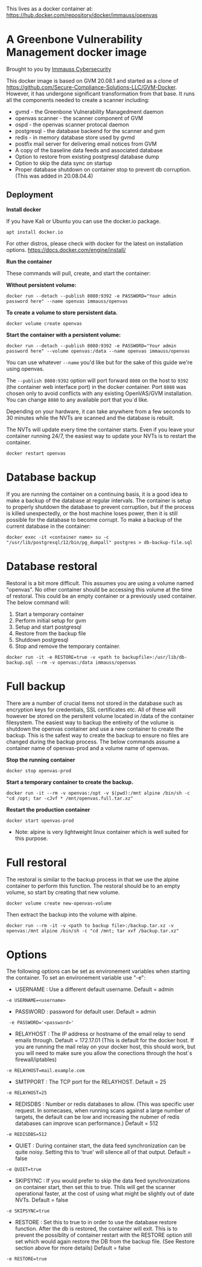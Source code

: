 This lives as a docker container at: 
https://hub.docker.com/repository/docker/immauss/openvas




# A Greenbone Vulnerability Management docker image
Brought to you by [Immauss Cybersecurity](https://immauss.com "Immauss Cybersecurity")

This docker image is based on GVM 20.08.1 and started as a clone of https://github.com/Secure-Compliance-Solutions-LLC/GVM-Docker. However, it has undergone significant transformation from that base. It runs all the components needed to create a scanner including:
- gvmd - the Greenbone Vulnerability Managedment daemon
- openvas scanner - the scanner component of GVM
- ospd - the openvas scanner protocal daemon
- postgresql - the database backend for the scanner and gvm
- redis - in memory database store used by gvmd 
- postfix mail server for delivering email notices from GVM
- A copy of the baseline data feeds and associated database
- Option to restore from existing postgresql database dump
- Option to skip the data sync on startup
- Proper database shutdown on container stop to prevent db corruption. (This was added in 20.08.04.4) 

## Deployment

**Install docker**

If you have Kali or Ubuntu you can use the docker.io package.
```
apt install docker.io
```
For other distros, please check with docker for the latest on installation options.
https://docs.docker.com/engine/install/

**Run the container**

These commands will pull, create, and start the container:

**Without persistent volume:**

```
docker run --detach --publish 8080:9392 -e PASSWORD="Your admin password here" --name openvas immauss/openvas
```
**To create a volume to store persistent data.**
```
docker volume create openvas
```

**Start the container with a persistent volume:**

```shell
docker run --detach --publish 8080:9392 -e PASSWORD="Your admin password here" --volume openvas:/data --name openvas immauss/openvas
```

You can use whatever `--name` you'd like but for the sake of this guide we're using openvas.

The `--publish 8080:9392` option will port forward `8080` on the host to `9392` (the container web interface port) in the docker container. Port `8080` was chosen only to avoid conflicts with any existing OpenVAS/GVM installation. You can change `8080` to any available port that you`d like.

Depending on your hardware, it can take anywhere from a few seconds to 30 minutes while the NVTs are scanned and the database is rebuilt. 

The NVTs will update every time the container starts. Even if you leave your container running 24/7, the easiest way to update your NVTs is to restart the container.
```
docker restart openvas
```
# Database backup

If you are running the container on a continuing basis, it is a good idea to make a backup of the database at regular intervals. The container is setup to properly shutdown the database to prevent corruption, but if the process is killed unexpectedly, or the host machine loses power, then it is still possible for the database to become corrupt. To make a backup of the current database in the container:

```
docker exec -it <container name> su -c "/usr/lib/postgresql/12/bin/pg_dumpall" postgres > db-backup-file.sql
```

# Database restoral

Restoral is a bit more difficult. This assumes you are using a volume named "openvas". No other container should be accessing this volume at the time of restoral. This could be an empty container or a previously used container. The below command will:
1. Start a temporary container
2. Perform initial setup for gvm
3. Setup and start postgresql
4. Restore from the backup file
5. Shutdown postgresql
6. Stop and remove the temporary container.

```
docker run -it -e RESTORE=true -v <path to backupfile>:/usr/lib/db-backup.sql --rm -v openvas:/data immauss/openvas
```

# Full backup 

There are a number of crucial items not stored in the database such as encryption keys for credentials, SSL certificates etc. All of these will however be stored on the persitent volume located in /data of the container filesystem. The easiest way to backup the entireity of the volume is shutdown the openvas container and use a new container to create the backup. This is the safest way to create the backup to ensure no files are changed during the backup process. The below commands assume a container name of openvas-prod and a volume name of openvas. 

**Stop the running container**
```
docker stop openvas-prod
```
**Start a temporary container to create the backup.**
```
docker run -it --rm -v openvas:/opt -v $(pwd):/mnt alpine /bin/sh -c "cd /opt; tar -cJvf * /mnt/openvas.full.tar.xz" 
```
**Restart the production container**
```
docker start openvas-prod
```
* Note: alpine is very lightweight linux container which is well suited for this purpose.

# Full restoral

The restoral is similar to the backup process in that we use the alpine container to perform this function. The restoral should be to an empty volume, so start by creating that new volume. 

```
docker volume create new-openvas-volume
```
Then extract the backup into the volume with alpine.
```
docker run --rm -it -v <path to backup file>:/backup.tar.xz -v openvas:/mnt alpine /bin/sh -c "cd /mnt; tar xvf /backup.tar.xz"
```

# Options
The following options can be set as environement variables when starting the container. To set an environement variable use "-e": 

- USERNAME : Use a different default username. Default = admin
``` 
-e USERNAME=<username> 
```
- PASSWORD : password for default user. Default = admin
```
 -e PASSWORD='<password>'
```
- RELAYHOST : The IP address or hostname of the email relay to send emails through. Default = 172.17.01 (This is default for the docker host. If you are running the mail relay on your docker host, this should work, but you will need to make sure you allow the conections through the host`s firewall/iptables)
```
-e RELAYHOST=mail.example.com 
```
- SMTPPORT : The TCP port for the RELAYHOST. Default = 25
```
-e RELAYHOST=25
```
- REDISDBS : Number or redis databases to allow. (This was specific user request. In somecases, when running scans against a large number of targets, the default can be low and increasing the nubmer of redis databases can improve scan performance.) Default = 512
```
-e REDISDBS=512
```
- QUIET : During container start, the data feed synchronization can be quite noisy. Setting this to 'true' will silence all of that output.  Default = false
```
-e QUIET=true
```
- SKIPSYNC : If you would prefer to skip the data feed synchronizations on container start, then set this to true. Thils will get the scanner operational faster, at the cost of using what might be slightly out of date NVTs. Default = false
```
-e SKIPSYNC=true
```
- RESTORE : Set this to true to in order to use the database restore function. After the db is restored, the container will exit. This is to prevent the possiblity of container restart with the RESTORE option still set which would again restore the DB from the backup file. (See Restore section above for more details) Default = false
```
-e RESTORE=true
```

